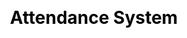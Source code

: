 ---
permalink: /projects/Attendance-System
layout: project
css:
  - project

title: Attendance System
image: /assets/img/Projects/ATS/ATS.jpg
description: NodeMCU based RFID attendance marking system that marks and stores student attendance on an SQL server using PHP.

icons:
  - Arduino
  - PHP
  - MySQL
repositories:
  - name: NodeMCU-Attendance-system
best: 4
---